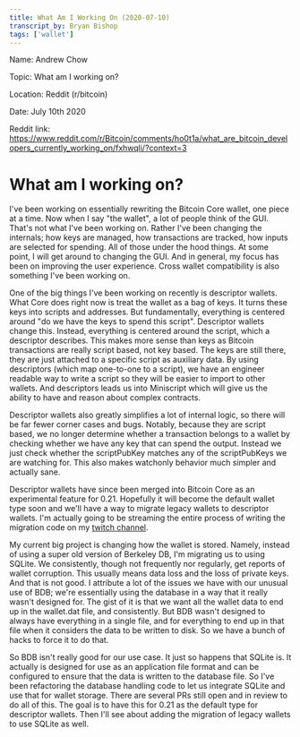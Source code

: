 ```yaml
---
title: What Am I Working On (2020-07-10)
transcript_by: Bryan Bishop
tags: ['wallet']
---
```


Name: Andrew Chow

Topic: What am I working on?

Location: Reddit (r/bitcoin)

Date: July 10th 2020

Reddit link: https://www.reddit.com/r/Bitcoin/comments/ho0t1a/what_are_bitcoin_developers_currently_working_on/fxhwqli/?context=3

# What am I working on?

I've been working on essentially rewriting the Bitcoin Core wallet, one piece at a time. Now when I say "the wallet", a lot of people think of the GUI. That's not what I've been working on. Rather I've been changing the internals; how keys are managed, how transactions are tracked, how inputs are selected for spending. All of those under the hood things. At some point, I will get around to changing the GUI. And in general, my focus has been on improving the user experience. Cross wallet compatibility is also something I've been working on.

One of the big things I've been working on recently is descriptor wallets. What Core does right now is treat the wallet as a bag of keys. It turns these keys into scripts and addresses. But fundamentally, everything is centered around "do we have the keys to spend this script". Descriptor wallets change this. Instead, everything is centered around the script, which a descriptor describes. This makes more sense than keys as Bitcoin transactions are really script based, not key based. The keys are still there, they are just attached to a specific script as auxiliary data. By using descriptors (which map one-to-one to a script), we have an engineer readable way to write a script so they will be easier to import to other wallets. And descriptors leads us into Miniscript which will give us the ability to have and reason about complex contracts.

Descriptor wallets also greatly simplifies a lot of internal logic, so there will be far fewer corner cases and bugs. Notably, because they are script based, we no longer determine whether a transaction belongs to a wallet by checking whether we have any key that can spend the output. Instead we just check whether the scriptPubKey matches any of the scriptPubKeys we are watching for. This also makes watchonly behavior much simpler and actually sane.

Descriptor wallets have since been merged into Bitcoin Core as an experimental feature for 0.21. Hopefully it will become the default wallet type soon and we'll have a way to migrate legacy wallets to descriptor wallets. I'm actually going to be streaming the entire process of writing the migration code on my [twitch channel](https://www.twitch.tv/achow101/).

My current big project is changing how the wallet is stored. Namely, instead of using a super old version of Berkeley DB, I'm migrating us to using SQLite. We consistently, though not frequently nor regularly, get reports of wallet corruption. This usually means data loss and the loss of private keys. And that is not good. I attribute a lot of the issues we have with our unusual use of BDB; we're essentially using the database in a way that it really wasn't designed for. The gist of it is that we want all the wallet data to end up in the wallet.dat file, and consistently. But BDB wasn't designed to always have everything in a single file, and for everything to end up in that file when it considers the data to be written to disk. So we have a bunch of hacks to force it to do that.

So BDB isn't really good for our use case. It just so happens that SQLite is. It actually is designed for use as an application file format and can be configured to ensure that the data is written to the database file. So I've been refactoring the database handling code to let us integrate SQLite and use that for wallet storage. There are several PRs still open and in review to do all of this. The goal is to have this for 0.21 as the default type for descriptor wallets. Then I'll see about adding the migration of legacy wallets to use SQLite as well.


